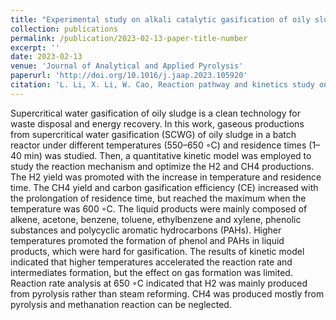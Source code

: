 ```yaml
---
title: "Experimental study on alkali catalytic gasification of oily sludge in supercritical water with a continuous reactor"
collection: publications
permalink: /publication/2023-02-13-paper-title-number
excerpt: ''
date: 2023-02-13
venue: 'Journal of Analytical and Applied Pyrolysis'
paperurl: 'http://doi.org/10.1016/j.jaap.2023.105920'
citation: 'L. Li, X. Li, W. Cao, Reaction pathway and kinetics study on supercritical water gasification of oily sludge, J. Anal. Appl. Pyrolysis, 170 (2023) 105920.'
---
```


Supercritical water gasification of oily sludge is a clean technology for waste disposal and energy recovery. In this work, gaseous productions from supercritical water gasification (SCWG) of oily sludge in a batch reactor under different temperatures (550–650 ◦C) and residence times (1–40 min) was studied. Then, a quantitative kinetic model was employed to study the reaction mechanism and optimize the H2 and CH4 productions. The H2 yield was promoted with the increase in temperature and residence time. The CH4 yield and carbon gasification efficiency (CE) increased with the prolongation of residence time, but reached the maximum when the temperature was 600 ◦C. The liquid products were mainly composed of alkene, acetone, benzene, toluene, ethylbenzene and xylene, phenolic substances and polycyclic aromatic hydrocarbons (PAHs). Higher temperatures promoted the formation of phenol and PAHs in liquid products, which were hard for gasification. The results of kinetic model indicated that higher temperatures accelerated the reaction rate and intermediates formation, but the effect on gas formation was limited. Reaction rate analysis at 650 ◦C indicated that H2 was mainly produced from pyrolysis rather than steam reforming. CH4 was produced mostly from pyrolysis and methanation reaction can be neglected.